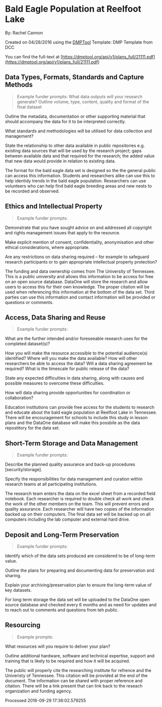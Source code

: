 # Bald Eagle Population at Reelfoot Lake

By: Rachel Cannon

Created on 04/28/2016 using the [DMPTool](https://dmp.cdlib.org/) Template: DMP Template from DCC

You can find the full-text at [https://dmptool.org/api/v1/plans_full/21111.pdf](https://dmptool.org/api/v1/plans_full/21111.pdf) 

## Data Types, Formats, Standards and Capture Methods

> Example funder prompts: 
What data outputs will your research generate? Outline volume, type, content, quality and format of the final dataset

Outline the metadata, documentation or other supporting material that should accompany the data for it to be interpreted correctly.

What standards and methodologies will be utilised for data collection and management?

State the relationship to other data available in public repositories e.g. existing data sources that will be used by the research project; gaps between available data and that required for the research; the added value that new data would provide in relation to existing data.

The format for the bald eagle data set is designed so the the general public can access this information. Students and researchers alike can use this to help identidy trends in the bald eagle population. Researchers can use volunteers who can help find bald eagle breeding areas and new nests to be recorded and observed.

## Ethics and Intellectual Property

> Example funder prompts:

Demonstrate that you have sought advice on and addressed all copyright and rights management issues that apply to the resource.

Make explicit mention of consent, confidentiality, anonymisation and other ethical considerations, where appropriate.

Are any restrictions on data sharing required – for example to safeguard research participants or to gain appropriate intellectual property protection?

The funding and data ownership comes from The University of Tennessee. This is a public university and allows this information to be access for free on an open source database. DataOne will store the research and allow users to access this for their own knowledge. The proper citation will be used when referencing this information at the bottom of the data set. Third parties can use this information and contact information will be provided or questions or comments.

## Access, Data Sharing and Reuse

> Example funder prompts:

What are the further intended and/or foreseeable research uses for the completed dataset(s)?

How you will make the resource accessible to the potential audience(s) identified? Where will you make the data available? How will other researchers be able to access the data? Will a data sharing agreement be required? What is the timescale for public release of the data?

State any expected difficulties in data sharing, along with causes and possible measures to overcome these difficulties.

How will data sharing provide opportunities for coordination or collaboration?

Education institutions can provide free access for the students to research and educate about the bald eagle population at Reelfoot Lake in Tennessee. There will be encouragement for schools to include this study in lesson plans and the DataOne database will make this possbile as the data repostitory for the data set.

## Short-Term Storage and Data Management

> Example funder prompts: 

Describe the planned quality assurance and back-up procedures [security/storage].

Specify the responsibilities for data management and curation within research teams at all participating institutions.

The research team enters the data on the excel sheet from a recorded field notebook. Each researcher is required to double check all work and check the work of the other members on the team. This will prevent errors and quality assurance. Each researcher will have two copies of the information backed up on their computers. The final data set will be backed up on all computers including the lab computer and external hard drive.

## Deposit and Long-Term Preservation

> Example funder prompts:

Identify which of the data sets produced are considered to be of long-term value.

Outline the plans for preparing and documenting data for preservation and sharing.

Explain your archiving/preservation plan to ensure the long-term value of key datasets.

For long term storage the data set will be uploaded to the DataOne open source database and checked every 6 months and as need for updates and to reach out to comments and questions from teh public.

## Resourcing

> Example prompts:

What resources will you require to deliver your plan?

Outline additional hardware, software and technical expertise, support and training that is likely to be required and how it will be acquired.

The public will properly cite the researching institute for refrence and the Univeristy of Tennessee. This citation will be provided at the end of the document. The information can be shared with proper reference and citation. There will be a link present that can link back to the reseach organization and funding agency.

Processed 2016-09-29 17:36:02.579255
